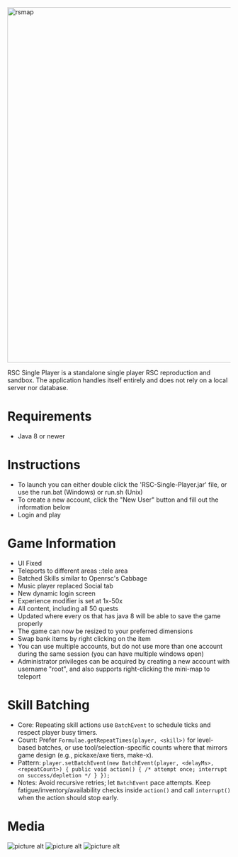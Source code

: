 <img width="1200" height="800" alt="rsmap" src="https://github.com/user-attachments/assets/6a91d2ac-2c7c-4ce1-a59c-4e7167c85e19" />

RSC Single Player is a standalone single player RSC reproduction and sandbox. The application handles itself entirely and does not rely on a local server nor database.

# Requirements
* Java 8 or newer

# Instructions
* To launch you can either double click the 'RSC-Single-Player.jar' file, or use the run.bat (Windows) or run.sh (Unix)
* To create a new account, click the "New User" button and fill out the information below
* Login and play
    
# Game Information
* UI Fixed
* Teleports to different areas ::tele area
* Batched Skills similar to Openrsc's Cabbage
* Music player replaced Social tab
* New dynamic login screen
* Experience modifier is set at 1x-50x
* All content, including all 50 quests
* Updated where every os that has java 8 will be able to save the game properly
* The game can now be resized to your preferred dimensions
* Swap bank items by right clicking on the item
* You can use multiple accounts, but do not use more than one account during the same session (you can have multiple windows open)
* Administrator privileges can be acquired by creating a new account with username "root", and also supports right-clicking the mini-map to teleport

# Skill Batching
- Core: Repeating skill actions use `BatchEvent` to schedule ticks and respect player busy timers.
- Count: Prefer `Formulae.getRepeatTimes(player, <skill>)` for level-based batches, or use tool/selection-specific counts where that mirrors game design (e.g., pickaxe/axe tiers, make-x).
- Pattern: `player.setBatchEvent(new BatchEvent(player, <delayMs>, <repeatCount>) { public void action() { /* attempt once; interrupt on success/depletion */ } });`
- Notes: Avoid recursive retries; let `BatchEvent` pace attempts. Keep fatigue/inventory/availability checks inside `action()` and call `interrupt()` when the action should stop early.
# Media

![picture alt](https://nemotech.org/rsc/rsc-1.png "RSCSP1")
![picture alt](https://nemotech.org/rsc/rsc-2.png "RSCSP2")
![picture alt](https://nemotech.org/rsc/rsc-3.png "RSCSP3")


